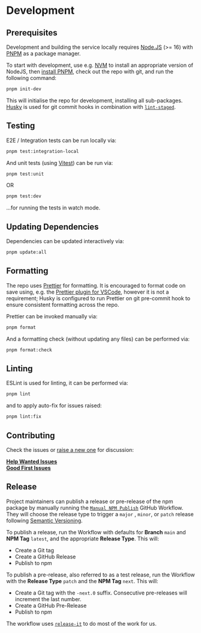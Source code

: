 # Development

## Prerequisites

Development and building the service locally requires [Node.JS](https://nodejs.org) (>= 16) with [PNPM](https://pnpm.io) as a package manager.

To start with development, use e.g. [NVM](https://github.com/nvm-sh/nvm) to install an appropriate version of NodeJS, then [install PNPM](https://pnpm.io/installation), check out the repo with git, and run the following command:

```bash
pnpm init-dev
```

This will initialise the repo for development, installing all sub-packages. [Husky](https://typicode.github.io/husky/) is used for git commit hooks in combination with [`lint-staged`](https://github.com/lint-staged/lint-staged).

## Testing

E2E / Integration tests can be run locally via:

```bash
pnpm test:integration-local
```

And unit tests (using [Vitest](https://vitest.dev/)) can be run via:

```bash
pnpm test:unit
```

OR

```bash
pnpm test:dev
```

...for running the tests in watch mode.

## Updating Dependencies

Dependencies can be updated interactively via:

```bash
pnpm update:all
```

## Formatting

The repo uses [Prettier](https://prettier.io) for formatting. It is encouraged to format code on save using, e.g. the [Prettier plugin for VSCode](https://marketplace.visualstudio.com/items?itemName=esbenp.prettier-vscode), however it is not a requirement; Husky is configured to run Prettier on git pre-commit hook to ensure consistent formatting across the repo.

Prettier can be invoked manually via:

```bash
pnpm format
```

And a formatting check (without updating any files) can be performed via:

```bash
pnpm format:check
```

## Linting

ESLint is used for linting, it can be performed via:

```bash
pnpm lint
```

and to apply auto-fix for issues raised:

```bash
pnpm lint:fix
```

## Contributing

Check the issues or [raise a new one](https://github.com/webdriverio-community/wdio-electron-service/issues/new) for discussion:

**[Help Wanted Issues](https://github.com/webdriverio-community/wdio-electron-service/issues?q=is%3Aissue+is%3Aopen+sort%3Aupdated-desc+label%3A%22help+wanted%22)** \
**[Good First Issues](https://github.com/webdriverio-community/wdio-electron-service/issues?q=is%3Aissue+is%3Aopen+sort%3Aupdated-desc+label%3A%22good+first+issue%22)**

## Release

Project maintainers can publish a release or pre-release of the npm package by manually running the [`Manual NPM Publish`](https://github.com/webdriverio-community/wdio-electron-service/actions/workflows/release.yml) GitHub Workflow. They will choose the release type to trigger a `major` , `minor`, or `patch` release following [Semantic Versioning](https://semver.org/).

To publish a release, run the Workflow with defaults for **Branch** `main` and **NPM Tag** `latest`, and the appropriate **Release Type**. This will:

- Create a Git tag
- Create a GitHub Release
- Publish to npm

To publish a pre-release, also referred to as a test release, run the Workflow with the **Release Type** `patch` and the **NPM Tag** `next`. This will:

- Create a Git tag with the `-next.0` suffix. Consecutive pre-releases will increment the last number.
- Create a GitHub Pre-Release
- Publish to npm

The workflow uses [`release-it`](https://github.com/release-it/release-it?tab=readme-ov-file#release-it-) to do most of the work for us.
